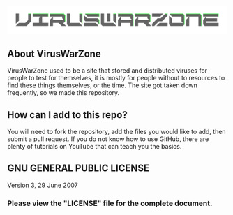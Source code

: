<p align="center">
  <img src="https://raw.githubusercontent.com/VirusWarZone/Viruses/master/Logo.png" alt="VirusWarZone" />
</p>

## About VirusWarZone

VirusWarZone used to be a site that stored and distributed viruses for people to test for themselves, it is mostly for people without to resources to find these things themselves, or the time. The site got taken down frequently, so we made this repository.

## How can I add to this repo?

You will need to fork the repository, add the files you would like to add, then submit a pull request.
If you do not know how to use GitHub, there are plenty of tutorials on YouTube that can teach you the basics.

## GNU GENERAL PUBLIC LICENSE

Version 3, 29 June 2007

### Please view the "LICENSE" file for the complete document.
